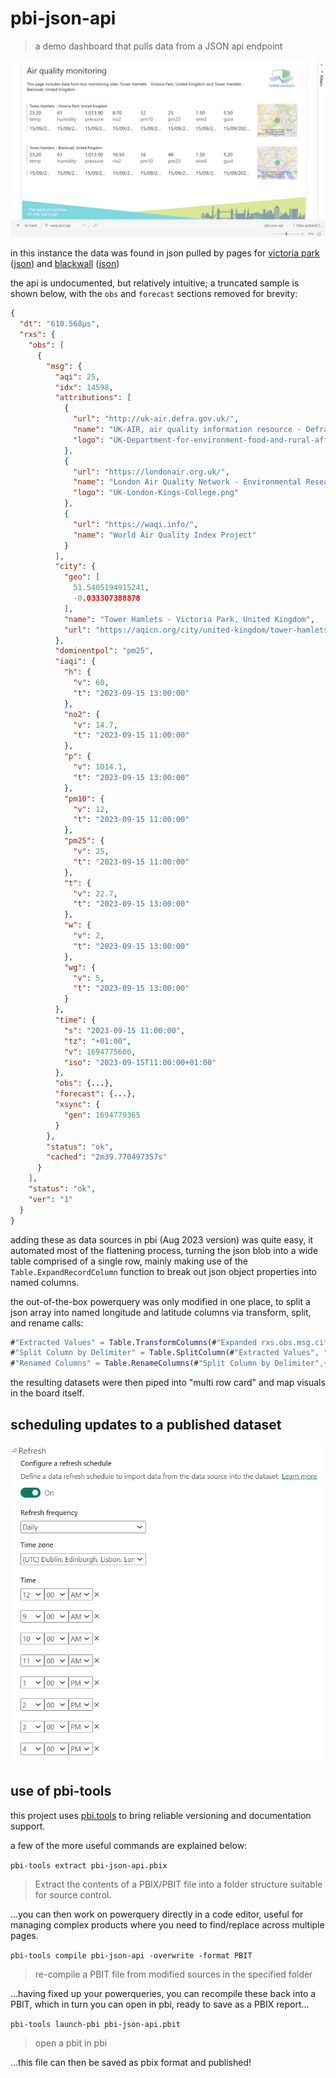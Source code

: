 # pbi-json-api
> a demo dashboard that pulls data from a JSON api endpoint

[![screenshot of dashboard](screenshot-dashboard.png)](https://app.powerbi.com/groups/0b4d5a6e-774c-4f9c-bc42-fbcb35e1c483/reports/8b55434a-ed08-42c1-9761-a35e6437afdc/ReportSection?experience=power-bi)

in this instance the data was found in json pulled by pages for [victoria park](https://aqicn.org/city/united-kingdom/tower-hamlets-victoria-park/) ([json](https://api.waqi.info/api/feed/@14598/aqi.json)) and [blackwall](https://aqicn.org/city/united-kingdom/tower-hamlets-blackwall/) ([json](https://api2.waqi.info/api/feed/@7948/aqi.json))

the api is undocumented, but relatively intuitive; a truncated sample is shown below, with the `obs` and `forecast` sections removed for brevity:

```json
{
  "dt": "610.568µs",
  "rxs": {
    "obs": [
      {
        "msg": {
          "aqi": 25,
          "idx": 14598,
          "attributions": [
            {
              "url": "http://uk-air.defra.gov.uk/",
              "name": "UK-AIR, air quality information resource - Defra, UK",
              "logo": "UK-Department-for-environment-food-and-rural-affairs.png"
            },
            {
              "url": "https://londonair.org.uk/",
              "name": "London Air Quality Network - Environmental Research Group, King's College London",
              "logo": "UK-London-Kings-College.png"
            },
            {
              "url": "https://waqi.info/",
              "name": "World Air Quality Index Project"
            }
          ],
          "city": {
            "geo": [
              51.5405194915241,
              -0.033307388878
            ],
            "name": "Tower Hamlets - Victoria Park, United Kingdom",
            "url": "https://aqicn.org/city/united-kingdom/tower-hamlets-victoria-park"
          },
          "dominentpol": "pm25",
          "iaqi": {
            "h": {
              "v": 60,
              "t": "2023-09-15 13:00:00"
            },
            "no2": {
              "v": 14.7,
              "t": "2023-09-15 11:00:00"
            },
            "p": {
              "v": 1014.1,
              "t": "2023-09-15 13:00:00"
            },
            "pm10": {
              "v": 12,
              "t": "2023-09-15 11:00:00"
            },
            "pm25": {
              "v": 25,
              "t": "2023-09-15 11:00:00"
            },
            "t": {
              "v": 22.7,
              "t": "2023-09-15 13:00:00"
            },
            "w": {
              "v": 2,
              "t": "2023-09-15 13:00:00"
            },
            "wg": {
              "v": 5,
              "t": "2023-09-15 13:00:00"
            }
          },
          "time": {
            "s": "2023-09-15 11:00:00",
            "tz": "+01:00",
            "v": 1694775600,
            "iso": "2023-09-15T11:00:00+01:00"
          },
          "obs": {...},
          "forecast": {...},
          "xsync": {
            "gen": 1694779365
          }
        },
        "status": "ok",
        "cached": "2m39.770497357s"
      }
    ],
    "status": "ok",
    "ver": "1"
  }
}
```

adding these as data sources in pbi (Aug 2023 version) was quite easy, it automated most of the flattening process, turning the json blob into a wide table comprised of a single row, mainly making use of the `Table.ExpandRecordColumn` function to break out json object properties into named columns.

the out-of-the-box powerquery was only modified in one place, to split a json array into named longitude and latitude columns via transform, split, and rename calls:

```m
#"Extracted Values" = Table.TransformColumns(#"Expanded rxs.obs.msg.city", {"rxs.obs.msg.city.geo", each Text.Combine(List.Transform(_, Text.From), ","), type text}),
#"Split Column by Delimiter" = Table.SplitColumn(#"Extracted Values", "rxs.obs.msg.city.geo", Splitter.SplitTextByDelimiter(",", QuoteStyle.Csv), {"rxs.obs.msg.city.geo.1", "rxs.obs.msg.city.geo.2"}),
#"Renamed Columns" = Table.RenameColumns(#"Split Column by Delimiter",{{"rxs.obs.msg.city.geo.1", "latitude"}, {"rxs.obs.msg.city.geo.2", "longitude"}}),
```

the resulting datasets were then piped into "multi row card" and map visuals in the board itself.

## scheduling updates to a published dataset

[![screenshot of auto refresh cycle](screenshot-refresh-schedule.png)](https://go.microsoft.com/fwlink/?linkid=839732)

## use of pbi-tools

this project uses [pbi.tools](https://pbi.tools) to bring reliable versioning and documentation support.

a few of the more useful commands are explained below:

`pbi-tools extract pbi-json-api.pbix`

> Extract the contents of a PBIX/PBIT file into a folder structure suitable for source control.

...you can then work on powerquery directly in a code editor, useful for managing complex products where you need to find/replace across multiple pages.

`pbi-tools compile pbi-json-api -overwrite -format PBIT`

> re-compile a PBIT file from modified sources in the specified folder

...having fixed up your powerqueries, you can recompile these back into a PBIT, which in turn you can open in pbi, ready to save as a PBIX report...

`pbi-tools launch-pbi pbi-json-api.pbit`

> open a pbit in pbi

...this file can then be saved as pbix format and published!
